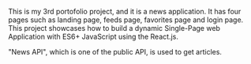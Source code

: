 This is my 3rd portofolio project, and it is a news application. 
It has four pages such as landing page, feeds page, 
favorites page and login page.
This project showcases how to build a dynamic Single-Page web Application 
with ES6+ JavaScript using the React.js.

"News API", which is one of the public API, is used to get articles.

<created by Sachika>